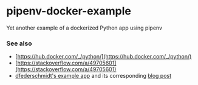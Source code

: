 # pipenv-docker-example
Yet another example of a dockerized Python app using pipenv

### See also
- [https://hub.docker.com/_/python/](https://hub.docker.com/_/python/)
- [https://stackoverflow.com/a/49705601](https://stackoverflow.com/a/49705601)
- [dfederschmidt's example app](https://github.com/dfederschmidt/docker-pipenv-sample) and its corresponding [blog post](https://federschmidt.xyz/python/docker/docker-pipenv/)